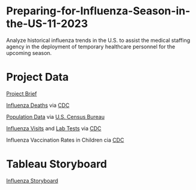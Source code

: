 # Preparing-for-Influenza-Season-in-the-US-11-2023
Analyze historical influenza trends in the U.S. to assist the medical staffing agency in the deployment of temporary healthcare personnel for the upcoming season.

# Project Data
[Project Brief](https://github.com/Janelle210/Preparing-for-Influenza-Season-in-the-US-11-2023/blob/main/A1-A2-data-immersion-project-brief.pdf)

[Influenza Deaths](https://github.com/Janelle210/Preparing-for-Influenza-Season-in-the-US-11-2023/blob/main/Influenza%20data/CDC_Influenza_Deaths_edited.xlsx) via [CDC](https://wonder.cdc.gov/ucd-icd10.html)

[Population Data](https://github.com/Janelle210/Preparing-for-Influenza-Season-in-the-US-11-2023/blob/main/Influenza%20data/Census_Population_transformed_202101.csv) via [U.S. Census Bureau](https://data.census.gov/)

[Influenza Visits](https://github.com/Janelle210/Preparing-for-Influenza-Season-in-the-US-11-2023/blob/main/Influenza%20data/CDC_Influenza_Visits.xlsx) and [Lab Tests](https://github.com/Janelle210/Preparing-for-Influenza-Season-in-the-US-11-2023/blob/main/Influenza%20data/labdataraw.xlsx) via [CDC](https://gis.cdc.gov/grasp/fluview/fluportaldashboard.html)

Influenza Vaccination Rates in Children cia [CDC](https://www.cdc.gov/vaccines/imz-managers/nis/about.html)



# Tableau Storyboard
[Influenza Storyboard](https://public.tableau.com/views/InfluenzaStoryboard_16992224595230/InfluenzaStoryboard?:language=en-US&:sid=&:display_count=n&:origin=viz_share_link)


